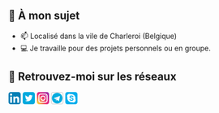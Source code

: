 ## 👨 À mon sujet

- 📫 Localisé dans la vile de Charleroi (Belgique)
- 💻 Je travaille pour des projets personnels ou en groupe.

## 🔗 Retrouvez-moi sur les réseaux
<img align="center" href="https://www.linkedin.com/in/mario-cnockaert-08a33a1a4/" src="https://github.com/MarioC-IRL/MarioC-IRL/blob/main/img/Linkedin_x24.png"></img>
<img align="center" src="https://github.com/MarioC-IRL/MarioC-IRL/blob/main/img/Twitter_x24.png"></img>
<img align="center" src="https://github.com/MarioC-IRL/MarioC-IRL/blob/main/img/Instagram_x24.png"></img>
<img align="center" src="https://github.com/MarioC-IRL/MarioC-IRL/blob/main/img/Telegram_x24.png"></img>
<img align="center" src="https://github.com/MarioC-IRL/MarioC-IRL/blob/main/img/Skype_x24.png"></img>

